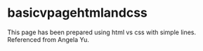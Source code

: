# basicvpagehtmlandcss
This page has been prepared using html vs css with simple lines. Referenced from Angela Yu.
